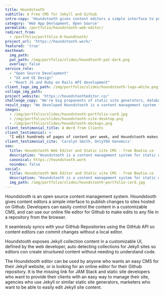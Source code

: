 ```yaml
---
title: Houndstooth
subtitle: A Free CMS for Jekyll and Github
intro-copy: 'Houndstooth gives content editors a simple interface to publish changes to static sites hosted on Github. We built Houndstooth for our own uses'
category: 'Web App Devlopment, Open Source'
permalink: /portfolio/houndstooth-web-editor/
redirect_from:
  - /portfolio/portfolio-0-houndtooth/
project_url: 'https://houndstooth.work/'
featured: 'true'
masthead:
  img_path:
  pat_path: /img/portfolio/slides/houndtooth-pat-dark.png
  overlay: false
service_role:
  - "Open Source Development"
  - "UX and UI Design"
  - "React JS and Ruby on Rails API development"
client_logo_img_path: /img/portfolio/slides/houndstooth-logo-white.png
collage_img_path:
project_website: 'https://houndstootheditor.co/'
challenge_copy: "We're big proponents of static site generators, database-free websites, and the JAM stack (javascript, APIs, markup) methodology – having deployed hundreds of these sites for our clients. But, clients need to edit their own content, and shouldn't be required to learn complicated dev tools or touch code."
result_copy: "We developed Houndstooth is a content management system for Jekyll and other static websites, making content editing simple for editors who have access to a project's Github account. Houndstooth is Open Source and free. It began as an internal tool for our agency, and now we're offering it to the larger community."
images:
  - /img/portfolio/slides/houndstooth-portfolio-card.jpg
  - /img/portfolio/slides/houndstooth-site-desktop.png
  - /img/portfolio/slides/houndstooth-mockups.png
client_testimonial_title: A Word from Clients
client_testimonial: >-
  "I edit hundreds of pages of content per week, and Houndstooth makes it so much faster and easier than the process I had been using. If I can't easily edit something, my developer fixes it so I can."
client_testimonial_cite: 'Carolyn Smith, OnlyYOU Genomics'
seo:
  title: Houndstooth Web Editor and Static site CMS - from Bowtie.co
  description: "Houndstooth is a content management system for static websites, making content editing simple for editors who have access to a project's Github account. Houndstooth is Open Source and free."
  canonical: https://houndstooth.work
  noindex: false
social:
  title: Houndstooth Web Editor and Static site CMS - from Bowtie.co
  description: "Houndstooth is a content management system for static websites, making content editing simple for editors who have access to a project's Github account. Houndstooth is Open Source and free."
  img_path: /img/portfolio/slides/houndstooth-portfolio-card.jpg
---
```


Houndstooth is an open source content management system. Houndstooth gives content editors a simple interface to publish changes to sites hosted on Github. Developers can easily control the content in a customizable CMS, and can use our online file editor for Github to make edits to any file in a repository from the browser.

It seamlessly syncs with your GitHub Repositories using the GitHub API so content editors can commit changes without a local editor.

Houndstooth exposes Jekyll collection content in a customizable UI, defined by the web developer, auto detecting collections for Jekyll sites so editors con create structured content without needing to understand code.

The Houndstooth editor can be used by anyone who wants an easy CMS for their Jekyll website, or is looking for an online editor for their Github repository. It is the missing link for JAM Stack and static site developers who want to provide their clients with an easy way to manage their site, agencies who use Jekyll or similar static site generators, marketers who want to be able to easily edit Jekyll site content.
